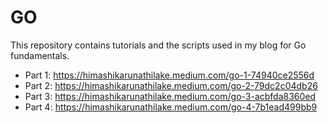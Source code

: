 # GO

This repository contains tutorials and the scripts used in my blog for Go fundamentals.  

- Part 1: https://himashikarunathilake.medium.com/go-1-74940ce2556d
- Part 2: https://himashikarunathilake.medium.com/go-2-79dc2c04db26
- Part 3: https://himashikarunathilake.medium.com/go-3-acbfda8360ed
- Part 4: https://himashikarunathilake.medium.com/go-4-7b1ead499bb9